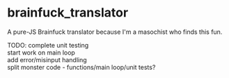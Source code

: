 # brainfuck_translator
A pure-JS Brainfuck translator because I'm a masochist who finds this fun.

TODO:
complete unit testing<br/>
start work on main loop<br/>
add error/misinput handling<br/>
split monster code - functions/main loop/unit tests?
